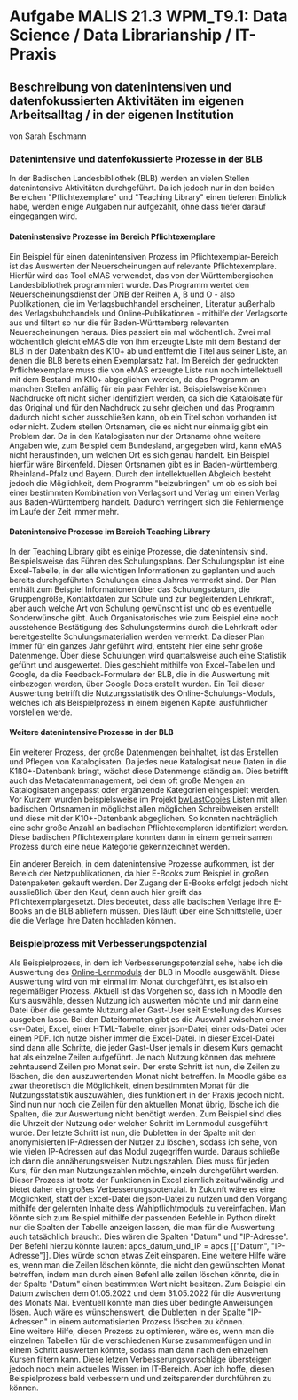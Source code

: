 # Aufgabe MALIS 21.3 WPM_T9.1: Data Science / Data Librarianship / IT-Praxis
## Beschreibung von datenintensiven und datenfokussierten Aktivitäten im eigenen Arbeitsalltag / in der eigenen Institution
von Sarah Eschmann

### Datenintensive und datenfokussierte Prozesse in der BLB
In der Badischen Landesbibliothek (BLB) werden an vielen Stellen datenintensive Aktivitäten durchgeführt. Da ich jedoch nur in den beiden Bereichen "Pflichtexemplare" und "Teaching Library" einen tieferen Einblick habe, werden einige Aufgaben nur aufgezählt, ohne dass tiefer darauf eingegangen wird.

#### Dateninstensive Prozesse im Bereich Pflichtexemplare
Ein Beispiel für einen datenintensiven Prozess im Pflichtexemplar-Bereich ist das Auswerten der Neuerscheinungen auf relevante Pflichtexemplare. Hierfür wird das Tool eMAS verwendet, das von der Württembergischen Landesbibliothek programmiert wurde. Das Programm wertet den Neuerscheinungsdienst der DNB der Reihen A, B und O - also Publikationen, die im Verlagsbuchhandel erscheinen, Literatur außerhalb des Verlagsbuhchandels und Online-Publikationen - mithilfe der Verlagsorte aus und filtert so nur die für Baden-Württemberg relevanten Neuerscheinungen heraus. Dies passiert ein mal wöchentlich. Zwei mal wöchentlich gleicht eMAS die von ihm erzeugte Liste mit dem Bestand der BLB in der Datenbakn des K10+ ab und entfernt die Titel aus seiner Liste, an denen die BLB bereits einen Exemplarsatz hat. 
Im Bereich der gedruckten Prflichtexemplare muss die von eMAS erzeugte Liste nun noch intellektuell mit dem Bestand im K10+ abgeglichen werden, da das Programm an manchen Stellen anfällig für ein paar Fehler ist. Beispielsweise können Nachdrucke oft nicht sicher identifiziert werden, da sich die Kataloisate für das Original und für den Nachdruck zu sehr gleichen und das Programm dadurch nicht sicher ausschließen kann, ob ein Titel schon vorhanden ist oder nicht. Zudem stellen Ortsnamen, die es nicht nur einmalig gibt ein Problem dar. Da in den Katalogisaten nur der Ortsname ohne weitere Angaben wie, zum Beispiel dem Bundesland, angegeben wird, kann eMAS nicht herausfinden, um welchen Ort es sich genau handelt. Ein Beispiel hierfür wäre Birkenfeld. Diesen Ortsnamen gibt es in Baden-württemberg, Rheinland-Pfalz und Bayern. 
Durch den intellektuellen Abgleich besteht jedoch die Möglichkeit, dem Programm "beizubringen" um ob es sich bei einer bestimmten Kombination von Verlagsort und Verlag um einen Verlag aus Baden-Württemberg handelt. Dadurch verringert sich die Fehlermenge im Laufe der Zeit immer mehr.

#### Datenintensive Prozesse im Bereich Teaching Library
In der Teaching Library gibt es einige Prozesse, die datenintensiv sind. Beispielsweise das Führen des Schulungsplans. Der Schulungsplan ist eine Excel-Tabelle, in der alle wichtigen Informationen zu geplanten und auch bereits durchgeführten Schulungen eines Jahres vermerkt sind. Der Plan enthält zum Beispiel Informationen über das Schulungsdatum, die Gruppengröße, Kontaktdaten zur Schule und zur begleitenden Lehrkraft, aber auch welche Art von Schulung gewünscht ist und ob es eventuelle Sonderwünsche gibt. Auch Organisatorisches wie zum Beispiel eine noch ausstehende Bestätigung des Schulungstermins durch die Lehrkraft oder bereitgestellte Schulungsmaterialien werden vermerkt. Da dieser Plan immer für ein ganzes Jahr geführt wird, entsteht hier eine sehr große Datenmenge.
Über diese Schulungen wird quartalsweise auch eine Statistik geführt und ausgewertet. Dies geschieht mithilfe von Excel-Tabellen und Google, da die Feedback-Formulare der BLB, die in die Auswertung mit einbezogen werden, über Google Docs erstellt wurden.
Ein Teil dieser Auswertung betrifft die Nutzungsstatistik des Online-Schulungs-Moduls, welches ich als Beispielprozess in einem eigenen Kapitel ausführlicher vorstellen werde.

#### Weitere datenintensive Prozesse in der BLB
Ein weiterer Prozess, der große Datenmengen beinhaltet, ist das Erstellen und Pflegen von Katalogisaten. Da jedes neue Katalogisat neue Daten in die K1ß0+-Datenbank bringt, wächst diese Datenmenge ständig an. 
Dies betrifft auch das Metadatenmanagement, bei dem oft große Mengen an Katalogisaten angepasst oder ergänzende Kategorien eingespielt werden. Vor Kurzem wurden beispielsweise im Projekt [bwLastCopies](https://wiki.bsz-bw.de/display/LASTCOPIES/Kurzbeschreibung+Projekt+bwLast+Copies) Listen mit allen badischen Ortsnamen in möglichst allen möglichen Schreibweisen erstellt und diese mit der K10+-Datenbank abgeglichen. So konnten nachträglich eine sehr große Anzahl an badischen Pflichtexemplaren identifiziert werden. Diese badischen Pflichtexemplare konnten dann in einem gemeinsamen Prozess durch eine neue Kategorie gekennzeichnet werden.

Ein anderer Bereich, in dem datenintensive Prozesse aufkommen, ist der Bereich der Netzpublikationen, da hier E-Books zum Beispiel in großen Datenpaketen gekauft werden. Der Zugang der E-Books erfolgt jedoch nicht aussließlich über den Kauf, denn auch hier greift das Pflichtexemplargesetzt. Dies bedeutet, dass alle badischen Verlage ihre E-Books an die BLB abliefern müssen. Dies läuft über eine Schnittstelle, über die die Verlage ihre Daten hochladen können.

### Beispielprozess mit Verbesserungspotenzial
Als Beispielprozess, in dem ich Verbesserungspotenzial sehe, habe ich die Auswertung des [Online-Lernmoduls](https://elearning.blb-karlsruhe.de/) der BLB in Moodle ausgewählt.
Diese Auswertung wird von mir einmal im Monat durchgeführt, es ist also ein regelmäßiger Prozess. Aktuell ist das Vorgehen so, dass ich in Moodle den Kurs auswähle, dessen Nutzung ich auswerten möchte und mir dann eine Datei über die gesamte Nutzung aller Gast-User seit Erstellung des Kurses ausgeben lasse. Bei den Dateiformaten gibt es die Auswahl zwischen einer csv-Datei, Excel, einer HTML-Tabelle, einer json-Datei, einer ods-Datei oder einem PDF. Ich nutze bisher immer die Excel-Datei. In dieser Excel-Datei sind dann alle Schritte, die jeder Gast-User jemals in diesem Kurs gemacht hat als einzelne Zeilen aufgeführt. Je nach Nutzung können das mehrere zehntausend Zeilen pro Monat sein. Der erste Schritt ist nun, die Zeilen zu löschen, die den auszuwertenden Monat nicht betreffen. In Moodle gäbe es zwar theoretisch die Möglichkeit, einen bestimmten Monat für die Nutzungsstatistik auszuwählen, dies funktioniert in der Praxis jedoch nicht. 
Sind nun nur noch die Zeilen für den aktuellen Monat übrig, lösche ich die Spalten, die zur Auswertung nicht benötigt werden. Zum Beispiel sind dies die Uhrzeit der Nutzung oder welcher Schritt im Lernmodul ausgeführt wurde. Der letzte Schritt ist nun, die Dubletten in der Spalte mit den anonymisierten IP-Adressen der Nutzer zu löschen, sodass ich sehe, von wie vielen IP-Adressen auf das Modul zugegriffen wurde. Daraus schließe ich dann die annäherungsweisen Nutzungszahlen. Dies muss für jeden Kurs, für den man Nutzungszahlen möchte, einzeln durchgeführt werden.
Dieser Prozess ist trotz der Funktionen in Excel ziemlich zeitaufwändig und bietet daher ein großes Verbesserungspotenzial. 
In Zukunft wäre es eine Möglichkeit, statt der Excel-Datei die json-Datei zu nutzen und den Vorgang mithilfe der gelernten Inhalte dess Wahlpflichtmoduls zu vereinfachen. Man könnte sich zum Beispiel mithilfe der passenden Befehle in Python direkt nur die Spalten der Tabelle anzeigen lassen, die man für die Auswertung auch tatsächlich braucht. Dies wären die Spalten "Datum" und "IP-Adresse". Der Befehl hierzu könnte lauten: apcs_datum_und_IP = apcs [["Datum", "IP-Adresse"]]. 
Dies würde schon etwas Zeit einsparen. 
Eine weitere Hilfe wäre es, wenn man die Zeilen löschen könnte, die nicht den gewünschten Monat betreffen, indem man durch einen Befehl alle zeilen löschen könnte, die in der Spalte "Datum" einen bestimmten Wert nicht besitzen. Zum Beispiel ein Datum zwischen dem 01.05.2022 und dem 31.05.2022 für die Auswertung des Monats Mai. Eventuell könnte man dies über bedingte Anweisungen lösen.
Auch wäre es wünschenswert, die Dubletten in der Spalte "IP-Adressen" in einem automatisierten Prozess löschen zu können.  
Eine weitere Hilfe, diesen Prozess zu optimieren, wäre es, wenn man die einzelnen Tabellen für die verschiedenen Kurse zusammenfügen und in einem Schritt auswerten könnte, sodass man dann nach den einzelnen Kursen filtern kann. 
Diese letzen Verbesserungsvorschläge übersteigen jedoch noch mein aktuelles Wissen im IT-Bereich. Aber ich hoffe, diesen Beispielprozess bald verbessern und und zeitsparender durchführen zu können.
